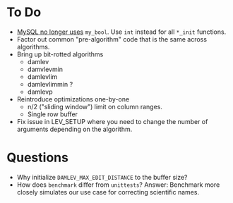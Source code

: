 # To Do

 - [MySQL no longer uses](https://dev.mysql.com/doc/relnotes/mysql/8.0/en/news-8-0-1.html#mysqld-8-0-1-compiling) 
`my_bool`. Use `int` instead for all `*_init` functions.
 - Factor out common "pre-algorithm" code that is the same across algorithms.
 - Bring up bit-rotted algorithms
   - damlev
   - damvlevmin
   - damlevlim
   - damlevlimmin ?
   - damlevp
 - Reintroduce optimizations one-by-one
   - n/2 ("sliding window") limit on column ranges.
   - Single row buffer
 - Fix issue in LEV_SETUP where you need to change the number of arguments depending on the algorithm.

# Questions

 * Why initialize `DAMLEV_MAX_EDIT_DISTANCE` to the buffer size?
 * How does `benchmark` differ from `unittests`? Answer: Benchmark more closely simulates our use case for correcting scientific names.
